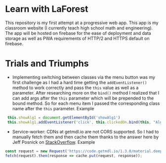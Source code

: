 # Learn with LaForest

This repository is my first attempt at a progressive web app. This app is my classroom website (I currently teach high school math and engineering). The app will be hosted on firebase for the ease of deployment and data storage as well as PWA requirements of HTTP/2 and HTTPS default on firebase.


# Trials and Triumphs
- Implementing switching between classes via the menu button was my first challenge as I had a hard time getting the `addEventListener()` method to work correctly and pass the `this` value as well as a parameter. After researching more on the `bind()` method I realized that I can add args after the `this` parameter which will be prepended to the bound method. So for each menu item I passed the corresponding class name after the `this` parameter.  Example
```javascript
 this.showAlg1 = document.getElementById('showAlg1')
 this.showAlg1.addEventListener('click', this.clickedOn.bind(this, "Alg1"));
 ```
- Service-worker: CDNs at getmdl.io are not CORS supported. So I had to manually fetch them and then cache them thanks to the answer here by Jeff Posnick on [StackOverflow](https://stackoverflow.com/questions/39109789/what-limitations-apply-to-opaque-responses/39109790#39109790).
Example
```javascript
const request = new Request('https://code.getmdl.io/1.3.0/material.deep_purple-yellow.min.css', {mode: 'no-cors'});
fetch(request).then(response => cache.put(request, response));
```
